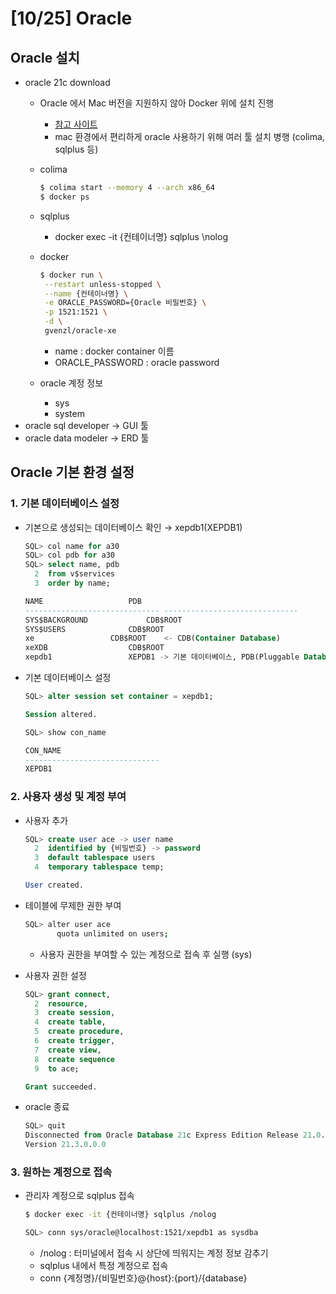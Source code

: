 # [10/25] Oracle

## Oracle 설치

- oracle 21c download
    - Oracle 에서 Mac 버전을 지원하지 않아 Docker 위에 설치 진행
        - [참고 사이트](https://velog.io/@devsaza/M1-M2-Mac-OS%EC%97%90%EC%84%9C-Oracle-DB-%EC%82%AC%EC%9A%A9%ED%95%98%EA%B8%B0#colima-%EC%84%A4%EC%B9%98)
        - mac 환경에서 편리하게 oracle 사용하기 위해 여러 툴 설치 병행 (colima, sqlplus 등)
    - colima

        ```bash
        $ colima start --memory 4 --arch x86_64
        $ docker ps
        ```

    - sqlplus
        - docker exec -it {컨테이너명} sqlplus \nolog
    - docker

        ```bash
        $ docker run \
         --restart unless-stopped \
         --name {컨테이너명} \
         -e ORACLE_PASSWORD={Oracle 비밀번호} \
         -p 1521:1521 \
         -d \
         gvenzl/oracle-xe
        ```

        - name : docker container 이름
        - ORACLE_PASSWORD : oracle password
    - oracle 계정 정보
        - sys
        - system
- oracle sql developer → GUI 툴
- oracle data modeler → ERD 툴

## Oracle 기본 환경 설정

### 1. 기본 데이터베이스 설정

- 기본으로 생성되는 데이터베이스 확인 → xepdb1(XEPDB1)

    ```sql
    SQL> col name for a30
    SQL> col pdb for a30
    SQL> select name, pdb
      2  from v$services
      3  order by name;
    
    NAME			       PDB
    ------------------------------ ------------------------------
    SYS$BACKGROUND		       CDB$ROOT
    SYS$USERS		       CDB$ROOT
    xe			       CDB$ROOT    <- CDB(Container Database)
    xeXDB			       CDB$ROOT
    xepdb1			       XEPDB1 -> 기본 데이터베이스, PDB(Pluggable Database), 우리가 사용할 DB
    ```

- 기본 데이터베이스 설정

    ```sql
    SQL> alter session set container = xepdb1;
    
    Session altered.
    
    SQL> show con_name
    
    CON_NAME
    ------------------------------
    XEPDB1
    ```


### 2. 사용자 생성 및 계정 부여

- 사용자 추가

    ```sql
    SQL> create user ace -> user name
      2  identified by {비밀번호} -> password
      3  default tablespace users
      4  temporary tablespace temp;
    
    User created.
    ```

- 테이블에 무제한 권한 부여

    ```bash
    SQL> alter user ace
           quota unlimited on users;
    ```

    - 사용자 권한을 부여할 수 있는 계정으로 접속 후 실행 (sys)
- 사용자 권한 설정

    ```sql
    SQL> grant connect,
      2  resource,  
      3  create session,
      4  create table,
      5  create procedure,
      6  create trigger,
      7  create view,
      8  create sequence
      9  to ace;
    
    Grant succeeded.
    ```

- oracle 종료

    ```sql
    SQL> quit
    Disconnected from Oracle Database 21c Express Edition Release 21.0.0.0.0 - Production
    Version 21.3.0.0.0
    ```


### 3. 원하는 계정으로 접속

- 관리자 계정으로 sqlplus 접속

    ```bash
    $ docker exec -it {컨테이너명} sqlplus /nolog
    
    SQL> conn sys/oracle@localhost:1521/xepdb1 as sysdba
    ```

    - /nolog : 터미널에서 접속 시 상단에 띄워지는 계정 정보 감추기
    - sqlplus 내에서 특정 계정으로 접속
    - conn {계정명}/{비밀번호}@{host}:{port}/{database}
